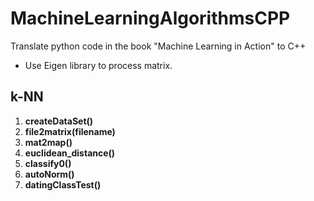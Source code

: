 # MachineLearningAlgorithmsCPP
Translate python code in the book "Machine Learning in Action" to C++
* Use Eigen library to process matrix.

## k-NN
1. **createDataSet()**
2. **file2matrix(filename)**
3. **mat2map()**
4. **euclidean_distance()**
5. **classify0()**
6. **autoNorm()**
7. **datingClassTest()**
